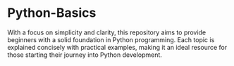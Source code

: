 # Python-Basics
With a focus on simplicity and clarity, this repository aims to provide beginners with a solid foundation in Python programming. Each topic is explained concisely with practical examples, making it an ideal resource for those starting their journey into Python development.
